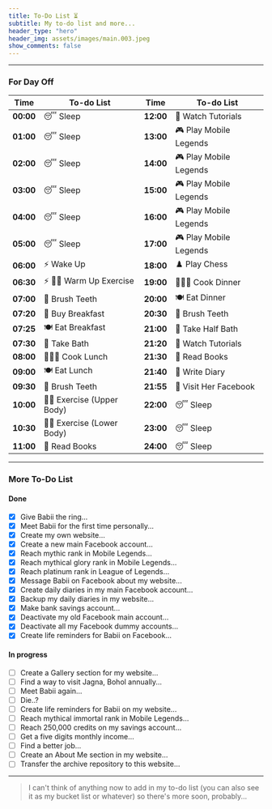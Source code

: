```yaml
---
title: To-Do List ⏳
subtitle: My to-do list and more...
header_type: "hero"
header_img: assets/images/main.003.jpeg
show_comments: false
---
```

---

### For Day Off

| **Time**  | **To-do List**           | **Time**  | **To-do List**           |
| --------- | ------------------------- | --------- | ------------------------- |
| **00:00** | 😴 Sleep                  | **12:00** | 🎥 Watch Tutorials        |
| **01:00** | 😴 Sleep                  | **13:00** | 🎮 Play Mobile Legends    |
| **02:00** | 😴 Sleep                  | **14:00** | 🎮 Play Mobile Legends    |
| **03:00** | 😴 Sleep                  | **15:00** | 🎮 Play Mobile Legends    |
| **04:00** | 😴 Sleep                  | **16:00** | 🎮 Play Mobile Legends    |
| **05:00** | 😴 Sleep                  | **17:00** | 🎮 Play Mobile Legends    |
| **06:00** | ⚡ Wake Up                | **18:00** | ♟️ Play Chess             |
| **06:30** | ⚡ 💪🏻 Warm Up Exercise    | **19:00** | 👨🏼‍🍳 Cook Dinner            |
| **07:00** | 🦷 Brush Teeth            | **20:00** | 🍽️ Eat Dinner             |
| **07:20** | 🛒 Buy Breakfast          | **20:30** | 🦷 Brush Teeth            |
| **07:25** | 🍽️ Eat Breakfast          | **21:00** | 🛁 Take Half Bath         |
| **07:30** | 🛁 Take Bath              | **21:20** | 🎥 Watch Tutorials        |
| **08:00** | 👨🏼‍🍳 Cook Lunch             | **21:30** | 📖 Read Books             |
| **09:00** | 🍽️ Eat Lunch              | **21:40** | 🖤 Write Diary            |
| **09:30** | 🦷 Brush Teeth            | **21:55** | 🖤 Visit Her Facebook     |
| **10:00** | 💪🏻 Exercise (Upper Body)  | **22:00** | 😴 Sleep                  |
| **10:30** | 💪🏻 Exercise (Lower Body)  | **23:00** | 😴 Sleep                  |
| **11:00** | 📖 Read Books             | **24:00** | 😴 Sleep                  |

---

### More To-Do List

#### Done

- [x] Give Babii the ring...
- [x] Meet Babii for the first time personally...
- [x] Create my own website...
- [x] Create a new main Facebook account...
- [x] Reach mythic rank in Mobile Legends...
- [x] Reach mythical glory rank in Mobile Legends...
- [x] Reach platinum rank in League of Legends...
- [x] Message Babii on Facebook about my website...
- [x] Create daily diaries in my main Facebook account...
- [x] Backup my daily diaries in my website...
- [x] Make bank savings account...
- [x] Deactivate my old Facebook main account...
- [x] Deactivate all my Facebook dummy accounts...
- [x] Create life reminders for Babii on Facebook...

#### In progress

- [ ] Create a Gallery section for my website...
- [ ] Find a way to visit Jagna, Bohol annually...
- [ ] Meet Babii again...
- [ ] Die..?
- [ ] Create life reminders for Babii on my website...
- [ ] Reach mythical immortal rank in Mobile Legends...
- [ ] Reach 250,000 credits on my savings account...
- [ ] Get a five digits monthly income...
- [ ] Find a better job...
- [ ] Create an About Me section in my website...
- [ ] Transfer the archive repository to this website...

---

> I can't think of anything now to add in my to-do list (you can also see it as my bucket list or whatever) so there's more soon, probably...

